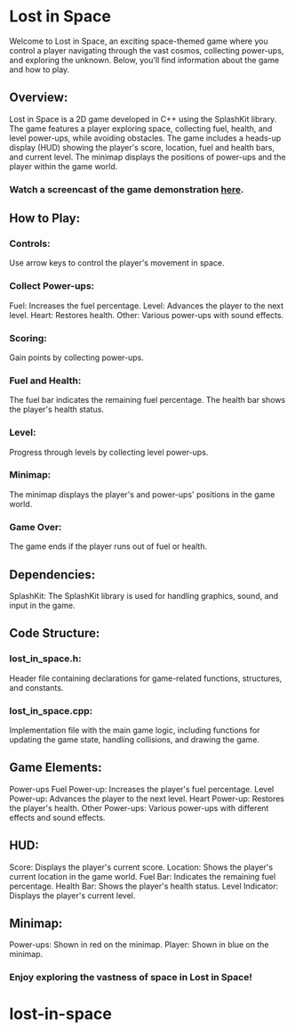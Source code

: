 # Lost in Space
Welcome to Lost in Space, an exciting space-themed game where you control a player navigating through the vast cosmos, collecting power-ups, and exploring the unknown. Below, you'll find information about the game and how to play.

## Overview: 
Lost in Space is a 2D game developed in C++ using the SplashKit library. The game features a player exploring space, collecting fuel, health, and level power-ups, while avoiding obstacles. The game includes a heads-up display (HUD) showing the player's score, location, fuel and health bars, and current level. The minimap displays the positions of power-ups and the player within the game world.

### Watch a screencast of the game demonstration [here](https://video.deakin.edu.au/media/t/0_x6ulpyzp).

## How to Play: 

### Controls:
Use arrow keys to control the player's movement in space.

### Collect Power-ups:
Fuel: Increases the fuel percentage.
Level: Advances the player to the next level.
Heart: Restores health.
Other: Various power-ups with sound effects.

### Scoring:
Gain points by collecting power-ups.

### Fuel and Health:
The fuel bar indicates the remaining fuel percentage.
The health bar shows the player's health status.

### Level:
Progress through levels by collecting level power-ups.

### Minimap:
The minimap displays the player's and power-ups' positions in the game world.

### Game Over:
The game ends if the player runs out of fuel or health.

## Dependencies:
SplashKit: The SplashKit library is used for handling graphics, sound, and input in the game.

## Code Structure:
### lost_in_space.h: 
Header file containing declarations for game-related functions, structures, and constants.

### lost_in_space.cpp: 
Implementation file with the main game logic, including functions for updating the game state, handling collisions, and drawing the game.

## Game Elements:
Power-ups
Fuel Power-up:
Increases the player's fuel percentage.
Level Power-up:
Advances the player to the next level.
Heart Power-up:
Restores the player's health.
Other Power-ups:
Various power-ups with different effects and sound effects.

## HUD:
Score: Displays the player's current score.
Location: Shows the player's current location in the game world.
Fuel Bar: Indicates the remaining fuel percentage.
Health Bar: Shows the player's health status.
Level Indicator: Displays the player's current level.

## Minimap:
Power-ups: Shown in red on the minimap.
Player: Shown in blue on the minimap.

### Enjoy exploring the vastness of space in Lost in Space!
# lost-in-space
